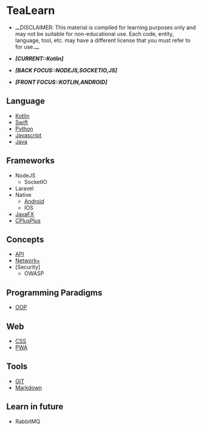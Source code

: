 # TeaLearn
- ـــDISCLAIMER: This material is compiled for learning purposes only and may not be suitable for non-educational use. Each code, entity, language, tool, etc. may have a different license that you must refer to for use.ـــ

- ***[CURRENT::Kotlin]***
- ***[BACK  FOCUS::NODEJS,SOCKETIO,JS]***
- ***[FRONT FOCUS::KOTLIN,ANDROID]***

## Language
- [Kotlin](language/kotlin/README.md)
- [Swift](language/swift/README.md)
- [Python](language/python/README.md)
- [Javascript](language/js/README.md)
- [Java](language/java/README.md)

## Frameworks
- NodeJS
    - SocketIO
- Laravel
- Native
    - [Android](framework/android/README.md)
    - IOS
- [JavaFX](framework/javafx/README.md)
- [CPlusPlus](language/cpp/README.md)

## Concepts
- [API](api/README.md)
- [Network+](network/README.md)
- [Security]
    - OWASP

## Programming Paradigms
- [OOP](paradigm/oop/README.md)

## Web
- [CSS](web/css/README.md)
- [PWA](web/pwa/README.md) 

## Tools
- [GIT](tool/git/README.md)
- [Markdown](tool/markdown/README.md)

## Learn in future
- RabbitMQ